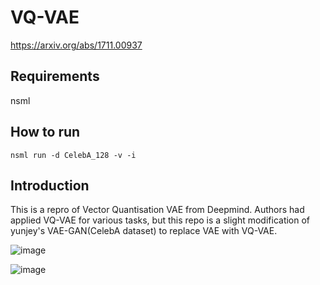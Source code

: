 # VQ-VAE

https://arxiv.org/abs/1711.00937

## Requirements
nsml

## How to run
`nsml run -d CelebA_128 -v -i`

## Introduction

This is a repro of Vector Quantisation VAE from Deepmind. Authors had applied VQ-VAE for various tasks, but this repo is a slight modification of yunjey's VAE-GAN(CelebA dataset) to replace VAE with VQ-VAE.

![image](https://user-images.githubusercontent.com/2463571/32690439-0ec64640-c73a-11e7-9e06-a0a6ea23248d.png)

![image](https://user-images.githubusercontent.com/2463571/32690440-1738bff6-c73a-11e7-92a4-57dd8449e5a5.png)
